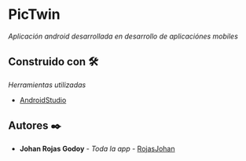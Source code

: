 # PicTwin

_Aplicación android desarrollada en desarrollo de aplicaciónes mobiles_

## Construido con 🛠️

_Herramientas utilizadas_

* [AndroidStudio](https://developer.android.com/docs)

## Autores ✒️


* **Johan Rojas Godoy** - *Toda la app* - [RojasJohan](https://github.com/jjjohannn)
